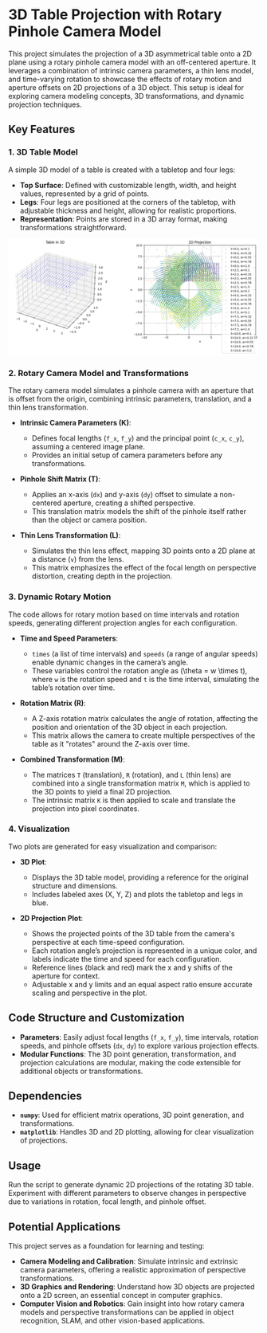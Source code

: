 # 3D Table Projection with Rotary Pinhole Camera Model

This project simulates the projection of a 3D asymmetrical table onto a 2D plane using a rotary pinhole camera model with an off-centered aperture. It leverages a combination of intrinsic camera parameters, a thin lens model, and time-varying rotation to showcase the effects of rotary motion and aperture offsets on 2D projections of a 3D object. This setup is ideal for exploring camera modeling concepts, 3D transformations, and dynamic projection techniques.

## Key Features

### 1. 3D Table Model
A simple 3D model of a table is created with a tabletop and four legs:
- **Top Surface**: Defined with customizable length, width, and height values, represented by a grid of points.
- **Legs**: Four legs are positioned at the corners of the tabletop, with adjustable thickness and height, allowing for realistic proportions.
- **Representation**: Points are stored in a 3D array format, making transformations straightforward.

![3D Table Projection](/table.png)

### 2. Rotary Camera Model and Transformations
The rotary camera model simulates a pinhole camera with an aperture that is offset from the origin, combining intrinsic parameters, translation, and a thin lens transformation.

- **Intrinsic Camera Parameters (K)**:
  - Defines focal lengths (`f_x`, `f_y`) and the principal point (`c_x`, `c_y`), assuming a centered image plane.
  - Provides an initial setup of camera parameters before any transformations.

- **Pinhole Shift Matrix (T)**:
  - Applies an x-axis (`dx`) and y-axis (`dy`) offset to simulate a non-centered aperture, creating a shifted perspective.
  - This translation matrix models the shift of the pinhole itself rather than the object or camera position.

- **Thin Lens Transformation (L)**:
  - Simulates the thin lens effect, mapping 3D points onto a 2D plane at a distance (`v`) from the lens.
  - This matrix emphasizes the effect of the focal length on perspective distortion, creating depth in the projection.

### 3. Dynamic Rotary Motion
The code allows for rotary motion based on time intervals and rotation speeds, generating different projection angles for each configuration.

- **Time and Speed Parameters**:
  - `times` (a list of time intervals) and `speeds` (a range of angular speeds) enable dynamic changes in the camera’s angle.
  - These variables control the rotation angle as \(\theta = w \times t\), where `w` is the rotation speed and `t` is the time interval, simulating the table’s rotation over time.

- **Rotation Matrix (R)**:
  - A Z-axis rotation matrix calculates the angle of rotation, affecting the position and orientation of the 3D object in each projection.
  - This matrix allows the camera to create multiple perspectives of the table as it "rotates" around the Z-axis over time.

- **Combined Transformation (M)**:
  - The matrices `T` (translation), `R` (rotation), and `L` (thin lens) are combined into a single transformation matrix `M`, which is applied to the 3D points to yield a final 2D projection.
  - The intrinsic matrix `K` is then applied to scale and translate the projection into pixel coordinates.

### 4. Visualization
Two plots are generated for easy visualization and comparison:

- **3D Plot**:
  - Displays the 3D table model, providing a reference for the original structure and dimensions.
  - Includes labeled axes (X, Y, Z) and plots the tabletop and legs in blue.

- **2D Projection Plot**:
  - Shows the projected points of the 3D table from the camera's perspective at each time-speed configuration.
  - Each rotation angle’s projection is represented in a unique color, and labels indicate the time and speed for each configuration.
  - Reference lines (black and red) mark the x and y shifts of the aperture for context.
  - Adjustable x and y limits and an equal aspect ratio ensure accurate scaling and perspective in the plot.

## Code Structure and Customization
- **Parameters**: Easily adjust focal lengths (`f_x`, `f_y`), time intervals, rotation speeds, and pinhole offsets (`dx`, `dy`) to explore various projection effects.
- **Modular Functions**: The 3D point generation, transformation, and projection calculations are modular, making the code extensible for additional objects or transformations.

## Dependencies
- **`numpy`**: Used for efficient matrix operations, 3D point generation, and transformations.
- **`matplotlib`**: Handles 3D and 2D plotting, allowing for clear visualization of projections.

## Usage
Run the script to generate dynamic 2D projections of the rotating 3D table. Experiment with different parameters to observe changes in perspective due to variations in rotation, focal length, and pinhole offset.

## Potential Applications
This project serves as a foundation for learning and testing:
- **Camera Modeling and Calibration**: Simulate intrinsic and extrinsic camera parameters, offering a realistic approximation of perspective transformations.
- **3D Graphics and Rendering**: Understand how 3D objects are projected onto a 2D screen, an essential concept in computer graphics.
- **Computer Vision and Robotics**: Gain insight into how rotary camera models and perspective transformations can be applied in object recognition, SLAM, and other vision-based applications.

